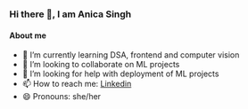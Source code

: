 ### Hi there 👋, I am Anica Singh

#### About me
- 🌱 I’m currently learning DSA, frontend and computer vision
- 👯 I’m looking to collaborate on ML projects
- 🤔 I’m looking for help with deployment of ML projects
- 📫 How to reach me: [Linkedin](https://www.linkedin.com/in/anica-singh-8ba2a7199/)
- 😄 Pronouns: she/her
<!-- - ⚡ Fun fact:  -->

